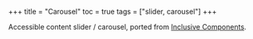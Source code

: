 +++
title = "Carousel"
toc = true
tags = ["slider, carousel"]
+++

Accessible content slider / carousel, ported from [Inclusive Components](https://inclusive-components.design/a-content-slider/).